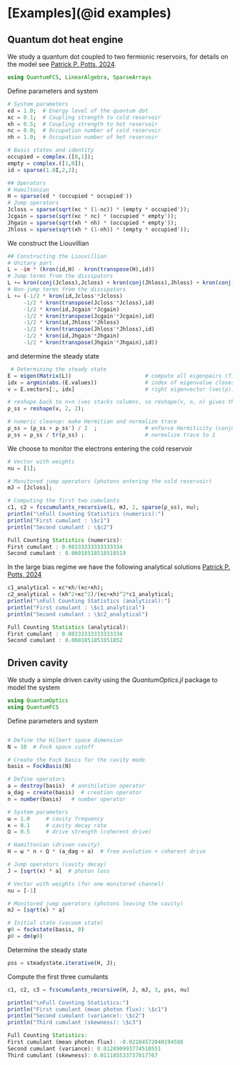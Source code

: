 # [Examples](@id examples)

## Quantum dot heat engine 

We study a quantum dot coupled to two fermionic reservoirs, for details on the model see [Patrick P. Potts, 2024](https://arxiv.org/pdf/2406.19206). 

```julia
using QuantumFCS, LinearAlgebra, SparseArrays

```

Define parameters and system

```julia
# System parameters
ϵd = 1.0;  # Energy level of the quantum dot
κc = 0.1;  # Coupling strength to cold reservoir
κh = 0.5;  # Coupling strength to hot reservoir
nc = 0.0;  # Occupation number of cold reservoir
nh = 1.0;  # Occupation number of hot reservoir

# Basis states and identity 
occupied = complex.([0,1]);
empty = complex.([1,0]);
id = sparse(1.0I,2,2);

## Operators
# Hamiltonian 
H = sparse(ϵd * (occupied * occupied'))  
# Jump operators
Jcloss = sparse(sqrt(κc * (1-nc)) * (empty * occupied'));
Jcgain = sparse(sqrt(κc * nc) * (occupied * empty'));
Jhgain = sparse(sqrt(κh * nh) * (occupied * empty'));
Jhloss = sparse(sqrt(κh * (1-nh)) * (empty * occupied'));
```

We construct the Liouvillian 

```julia
## Constructing the Liouvillian
# Unitary part 
L = -im * (kron(id,H) - kron(transpose(H),id))
# Jump terms from the dissipators 
L += kron(conj(Jcloss),Jcloss) + kron(conj(Jhloss),Jhloss) + kron(conj(Jhgain),Jhgain)
# Non-jump terms from the dissipators
L += (-1/2 * kron(id,Jcloss'*Jcloss) 
     -1/2 * kron(transpose(Jcloss'*Jcloss),id) 
     -1/2 * kron(id,Jcgain'*Jcgain) 
     -1/2 * kron(transpose(Jcgain'*Jcgain),id) 
     -1/2 * kron(id,Jhloss'*Jhloss) 
     -1/2 * kron(transpose(Jhloss'*Jhloss),id)
     -1/2 * kron(id,Jhgain'*Jhgain) 
     -1/2 * kron(transpose(Jhgain'*Jhgain),id))  
```  

 and determine the steady state 

```julia
 # Determining the steady state
E = eigen(Matrix(L))                       # compute all eigenpairs (fine for small L)
idx = argmin(abs.(E.values))               # index of eigenvalue closest to zero
v = E.vectors[:, idx]                      # right eigenvector (vec(ρ))

# reshape back to n×n (vec stacks columns, so reshape(v, n, n) gives the matrix)
ρ_ss = reshape(v, 2, 2);

# numeric cleanup: make Hermitian and normalize trace
ρ_ss = (ρ_ss + ρ_ss') / 2  ;               # enforce Hermiticity (conjugate-transpose)
ρ_ss = ρ_ss / tr(ρ_ss) ;                   # normalize trace to 1
```  

We choose to monitor the electrons entering the cold reservoir 

```julia
# Vector with weights 
nu = [1];

# Monitored jump operators (photons entering the cold reservoir)
mJ = [Jcloss];
```  

```julia
# Computing the first two cumulants
c1, c2 = fcscumulants_recursive(L, mJ, 2, sparse(ρ_ss), nu);
println("\nFull Counting Statistics (numerics):")
println("First cumulant : \$c1")
println("Second cumulant : \$c2") 
```

```julia
Full Counting Statistics (numerics):
First cumulant : 0.08333333333333334
Second cumulant : 0.06018518518518519
```

In the large bias regime we have the following analytical solutions [Patrick P. Potts, 2024](https://arxiv.org/pdf/2406.19206)

```julia
c1_analytical = κc*κh/(κc+κh);
c2_analytical = (κh^2+κc^2)/(κc+κh)^2*c1_analytical;
println("\nFull Counting Statistics (analytical):")
println("First cumulant : \$c1_analytical")
println("Second cumulant : \$c2_analytical") 
```  

```julia
Full Counting Statistics (analytical):
First cumulant : 0.08333333333333334
Second cumulant : 0.0601851851851852
``` 

## Driven cavity  

We study a simple driven cavity using the *QuantumOptics.jl* package to model the system

```julia
using QuantumOptics
using QuantumFCS
```

Define parameters and system 

```julia

# Define the Hilbert space dimension 
N = 10  # Fock space cutoff

# Create the Fock basis for the cavity mode
basis = FockBasis(N)

# Define operators
a = destroy(basis)  # annihilation operator
a_dag = create(basis)  # creation operator
n = number(basis)   # number operator

# System parameters
ω = 1.0     # cavity frequency
κ = 0.1     # cavity decay rate
Ω = 0.5     # drive strength (coherent drive)

# Hamiltonian (driven cavity)
H = ω * n + Ω * (a_dag + a)  # free evolution + coherent drive

# Jump operators (cavity decay)
J = [sqrt(κ) * a]  # photon loss

# Vector with weights (for one monitored channel)
nu = [-1]

# Monitored jump operators (photons leaving the cavity)
mJ = [sqrt(κ) * a]

# Initial state (vacuum state)
ψ0 = fockstate(basis, 0)
ρ0 = dm(ψ0)
```

Determine the steady state 

```julia
ρss = steadystate.iterative(H, J);

```

Compute the first three cumulants

```julia
c1, c2, c3 = fcscumulants_recursive(H, J, mJ, 3, ρss, nu)

println("\nFull Counting Statistics:")
println("First cumulant (mean photon flux): \$c1")
println("Second cumulant (variance): \$c2") 
println("Third cumulant (skewness): \$c3")
```

```julia
Full Counting Statistics:
First cumulant (mean photon flux): -0.02104572040194588
Second cumulant (variance): 0.012890993774510551
Third cumulant (skewness): 0.011185533737017767
```
